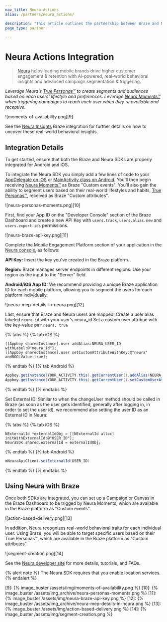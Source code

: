 ```yaml
---
nav_title: Neura Actions
alias: /partners/neura_actions/

description: "This article outlines the partnership between Braze and Neura Actions, which leads mobile brands drive higher customer engagement & retention."
page_type: partner

---
```


# Neura Actions Integration

> [Neura][1] helps leading mobile brands drive higher customer engagement & retention with AI-powered, real-world behavioral insights and advanced campaign segmentation & triggering.

*Leverage Neura's [True Personas™][2] to create segments and audiences based on each users' lifestyle and preferences. Leverage [Neura Moments™][3] when triggering campaigns to reach each user when they're available and receptive.*

![moments-of-availability.png][9]

See the [Neura Insights][4] Braze integration for further details on how to uncover these real-world behavioral insights.

## Integration Details

To get started, ensure that both the Braze and Neura SDKs are properly integrated for Android and iOS.

To integrate the Neura SDK you simply add a few lines of code to your [AppDelegate on iOS][5] or [MainActivity class on Android][6]. You’ll then begin receiving [Neura Moments™][3] as Braze "Custom events". You’ll also gain the ability to segment users based on their real-world lifestyles and habits, [True Personas™][2], received as Braze "Custom attributes".

![neura-personas-moments.png][10]

First, find your App ID on the "Developer Console" section of the Braze Dashboard and create a new API Key with `users.track`, `users.alias.new` and `users.export.ids` permissions.

![neura-braze-api-key.png][11]

Complete the Mobile Engagement Platform section of your application in the [Neura console][7], as follows:

**API Key:** Insert the key you've created in the Braze platform.

**Region:** Braze manages server endpoints in different regions. Use your region as the input to the "Server" field.

**Android/iOS App ID:** We recommend providing a unique Braze application ID for each mobile platform, allowing you to segment the users for each platform individually.

![neura-mep-details-in-neura.png][12]

Last, ensure that Braze and Neura users are mapped:
Create a user alias labeled `neura_id` with your user's neura_id
Set a custom user attribue with the key-value pair `neura, true`

{% tabs %}
  {% tab iOS %}
```objc
[[Appboy sharedInstance].user addAlias:NEURA_USER_ID withLabel:@"neura_id"];
[[Appboy sharedInstance].user setCustomAttributeWithKey:@"neura" andBOOLValue:true];
```
  {% endtab %}
  {% tab Android %}
```java
Appboy.getInstance(YOUR_ACTIVITY.this).getCurrentUser().addAlias(NEURA_USER_ID, "neura_id");
Appboy.getInstance(YOUR_ACTIVITY.this).getCurrentUser().setCustomUserAttribute("neura", true);
```
  {% endtab %}
{% endtabs %}

Set External ID:  Similar to when the changeUser method should be called in Braze (as soon as the user gets identified, generally after logging in, in order to set the user id), we recommend also setting the user ID as an External ID in Neura:

{% tabs %}
  {% tab iOS %}
```objc
NExternalId *externalIdObj = [[NExternalId alloc] initWithExternalId:@"USER_ID"];
NeuraSDK.shared.externalId = externalIdObj;
```
  {% endtab %}
  {% tab Android %}
```java
mNeuraApiClient.setExternalId(USER_ID)
```
  {% endtab %}
{% endtabs %}

## Using Neura with Braze

Once both SDKs are integrated, you can set up a Campaign or Canvas in the Braze Dashboard to be trigged by Neura Moments, which are available in the Braze platform as "Custom events".

![action-based-delivery.png][13]

In addition, Neura recognizes real-world behavioral traits for each individual user. Using Braze, you will be able to target specific users based on their True Personas™, which are available in the Braze platform as "Custom attributes".

![segment-creation.png][14]

See the [Neura developer site][8] for more details, tutorials, and FAQs.

{% alert note %}
The Neura SDK requires that you enable location services.
{% endalert %}


[1]: https://www.theneura.com/
[2]: https://dev.theneura.com/api-reference/persona/?ref=braze
[3]: https://dev.theneura.com/api-reference/situations-and-moments/?ref=braze
[4]: {{site.baseurl}}/partners/insights/behavioral_analytics/neura_insights
[5]: https://dev.theneura.com/tutorials/ios/?ref=braze
[6]: https://dev.theneura.com/tutorials/android/?ref=braze
[7]: https://dev.theneura.com/console/
[8]: https://dev.theneura.com/?ref=braze

[9]: {% image_buster /assets/img/moments-of-availability.png %}
[10]: {% image_buster /assets/img_archive/neura-personas-moments.png %}
[11]: {% image_buster /assets/img/neura-braze-api-key.png %}
[12]: {% image_buster /assets/img_archive/neura-mep-details-in-neura.png %}
[13]: {% image_buster /assets/img/action-based-delivery.png %}
[14]: {% image_buster /assets/img/segment-creation.png %}
